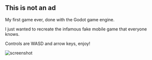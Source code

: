 ## This is not an ad

My first game ever, done with the Godot game engine.

I just wanted to recreate the infamous fake mobile game that everyone knows.

Controls are WASD and arrow keys, enjoy!

![screenshot](https://i.imgur.com/JGmgPZA.png)